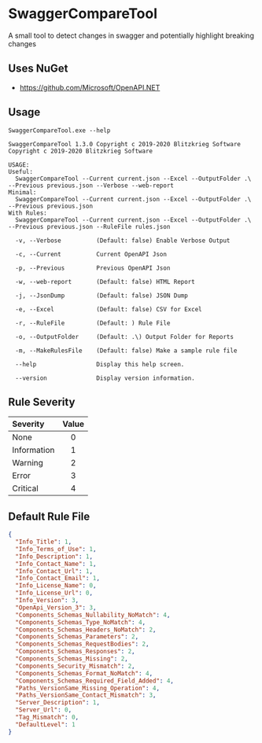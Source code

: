 # SwaggerCompareTool
A small tool to detect changes in swagger and potentially highlight breaking changes

## Uses NuGet

* https://github.com/Microsoft/OpenAPI.NET

## Usage

```dos
SwaggerCompareTool.exe --help
```
```text
SwaggerCompareTool 1.3.0 Copyright c 2019-2020 Blitzkrieg Software
Copyright c 2019-2020 Blitzkrieg Software

USAGE:
Useful:
  SwaggerCompareTool --Current current.json --Excel --OutputFolder .\ --Previous previous.json --Verbose --web-report
Minimal:
  SwaggerCompareTool --Current current.json --Excel --OutputFolder .\ --Previous previous.json
With Rules:
  SwaggerCompareTool --Current current.json --Excel --OutputFolder .\ --Previous previous.json --RuleFile rules.json

  -v, --Verbose          (Default: false) Enable Verbose Output

  -c, --Current          Current OpenAPI Json

  -p, --Previous         Previous OpenAPI Json

  -w, --web-report       (Default: false) HTML Report

  -j, --JsonDump         (Default: false) JSON Dump

  -e, --Excel            (Default: false) CSV for Excel

  -r, --RuleFile         (Default: ) Rule File

  -o, --OutputFolder     (Default: .\) Output Folder for Reports

  -m, --MakeRulesFile    (Default: false) Make a sample rule file

  --help                 Display this help screen.

  --version              Display version information.
```


## Rule Severity

|Severity|Value|
|:---|:---:|
|None|0|
|Information|1|
|Warning|2|
|Error|3|
|Critical|4|

## Default Rule File

```json
{
  "Info_Title": 1,
  "Info_Terms_of_Use": 1,
  "Info_Description": 1,
  "Info_Contact_Name": 1,
  "Info_Contact_Url": 1,
  "Info_Contact_Email": 1,
  "Info_License_Name": 0,
  "Info_License_Url": 0,
  "Info_Version": 3,
  "OpenApi_Version_3": 3,
  "Components_Schemas_Nullability_NoMatch": 4,
  "Components_Schemas_Type_NoMatch": 4,
  "Components_Schemas_Headers_NoMatch": 2,
  "Components_Schemas_Parameters": 2,
  "Components_Schemas_RequestBodies": 2,
  "Components_Schemas_Responses": 2,
  "Components_Schemas_Missing": 2,
  "Components_Security_Mismatch": 2,
  "Components_Schemas_Format_NoMatch": 4,
  "Components_Schemas_Required_Field_Added": 4,
  "Paths_VersionSame_Missing_Operation": 4,
  "Paths_VersionSame_Contact_Mismatch": 3,
  "Server_Description": 1,
  "Server_Url": 0,
  "Tag_Mismatch": 0,
  "DefaultLevel": 1
}
```



